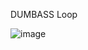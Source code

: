 DUMBASS Loop

![image](http://www.quickmeme.com/img/38/388b3820556e236087025fb6980b76d5c7c13aa9e7463dcdd6b9b6ba2e409c8a.jpg)
